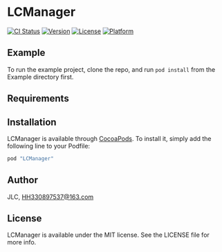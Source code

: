 # LCManager

[![CI Status](http://img.shields.io/travis/JLC/LCManager.svg?style=flat)](https://travis-ci.org/JLC/LCManager)
[![Version](https://img.shields.io/cocoapods/v/LCManager.svg?style=flat)](http://cocoapods.org/pods/LCManager)
[![License](https://img.shields.io/cocoapods/l/LCManager.svg?style=flat)](http://cocoapods.org/pods/LCManager)
[![Platform](https://img.shields.io/cocoapods/p/LCManager.svg?style=flat)](http://cocoapods.org/pods/LCManager)

## Example

To run the example project, clone the repo, and run `pod install` from the Example directory first.

## Requirements

## Installation

LCManager is available through [CocoaPods](http://cocoapods.org). To install
it, simply add the following line to your Podfile:

```ruby
pod "LCManager"
```

## Author

JLC, HH330897537@163.com

## License

LCManager is available under the MIT license. See the LICENSE file for more info.
